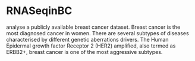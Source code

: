# RNASeqinBC
analyse a publicly available breast cancer dataset. Breast cancer is the most diagnosed cancer in women. There are several subtypes of diseases characterised by different genetic aberrations drivers. The Human Epidermal growth factor Receptor 2 (HER2) amplified, also termed as ERBB2+, breast cancer is one of the most aggressive subtypes. 
